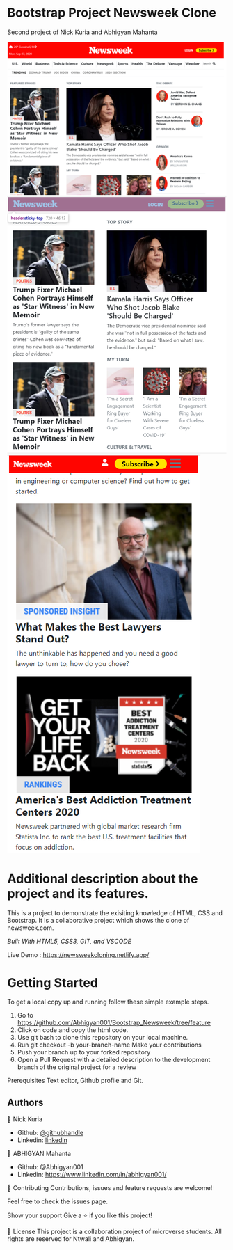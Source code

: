 # Bootstrap Project Newsweek Clone

Second project of Nick Kuria and Abhigyan Mahanta

<img src="images/ss1.PNG" alt="webview">
<br>
<img src="images/ss2.PNG" alt="ipadview">
<br>
<img src="images/ss3.PNG" alt="phoneview">

<h1>Additional description about the project and its features.</h1>

This is a project to demonstrate the exisiting knowledge of HTML, CSS and Bootstrap. It is a collaborative project which shows the clone of newsweek.com.

<i>Built With HTML5, CSS3, GIT, and VSCODE</i>

Live Demo : https://newsweekcloning.netlify.app/

<h1>Getting Started</h1>

To get a local copy up and running follow these simple example steps.

1. Go to https://github.com/Abhigyan001/Bootstrap_Newsweek/tree/feature
2. Click on code and copy the html code.
3. Use git bash to clone this repository on your local machine.
4. Run git checkout -b your-branch-name Make your contributions
5. Push your branch up to your forked repository
6. Open a Pull Request with a detailed description to the development branch of the original project for a review

Prerequisites Text editor, Github profile and Git.

<h2>Authors</h2>

👤 Nick Kuria

- Github: [@githubhandle](https://github.com/Nkuria)
- Linkedin: [linkedin](https://www.linkedin.com/in/nick-kuria-a148931a9/)

👤 ABHIGYAN Mahanta

- Github: @Abhigyan001
- Linkedin: https://www.linkedin.com/in/abhigyan001/

🤝 Contributing Contributions, issues and feature requests are welcome!

Feel free to check the issues page.

Show your support Give a ⭐️ if you like this project!

📝 License This project is a collaboration project of microverse students. All rights are reserved for Ntwali and Abhigyan.
